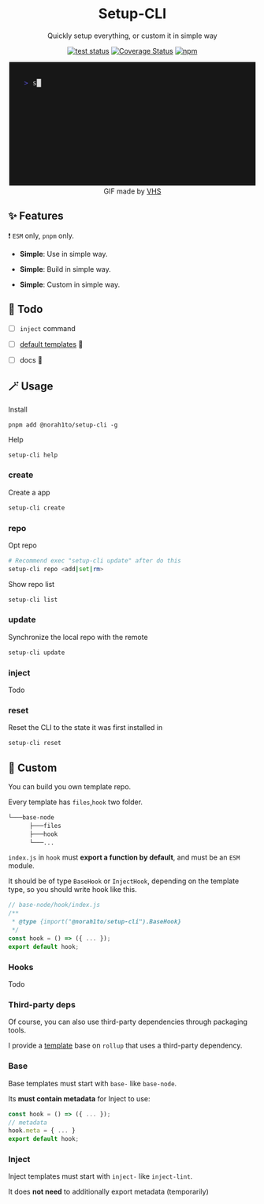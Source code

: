 <h1 align="center">Setup-CLI</h1>

<p align="center">Quickly setup everything, or custom it in simple way</p>

<p align="center">
<a href="https://github.com/NoraH1to/setup-cli/actions/workflows/test.yml"><img src="https://github.com/NoraH1to/setup-cli/actions/workflows/test.yml/badge.svg" alt="test status"></a>
<a href="https://coveralls.io/github/NoraH1to/setup-cli?branch=main" target="_blank"><img src="https://coveralls.io/repos/github/NoraH1to/setup-cli/badge.svg?branch=main" alt="Coverage Status" /></a>
<a href="https://www.npmjs.com/package/@norah1to/setup-cli?activeTab=readme" target="_blank"><img alt="npm" src="https://img.shields.io/npm/dw/@norah1to/setup-cli"></a>
</p>

<p align="center">
  <img width="500" src="https://raw.githubusercontent.com/NoraH1to/setup-cli/main/demo.gif">
  <br>
  <span>GIF made by <a href="https://github.com/charmbracelet/vhs">VHS</a></span>
</p>

## ✨ Features

❗ `ESM` only, `pnpm` only.

- **Simple**: Use in simple way.

- **Simple**: Build in simple way.

- **Simple**: Custom in simple way.

## 🔨 Todo

- [ ] `inject` command

- [ ] [default templates](https://github.com/NoraH1to/setup-template) 🚧

- [ ] docs 🚧

## 🪄 Usage

Install

```shell
pnpm add @norah1to/setup-cli -g
```

Help

```bash
setup-cli help
```

### create

Create a app

```bash
setup-cli create
```

### repo

Opt repo

```bash
# Recommend exec "setup-cli update" after do this
setup-cli repo <add|set|rm>
```

Show repo list

```bash
setup-cli list
```

### update

Synchronize the local repo with the remote

```bash
setup-cli update
```

### inject

Todo

### reset

Reset the CLI to the state it was first installed in

```bash
setup-cli reset
```

## 🚀 Custom

You can build you own template repo.

Every template has `files`,`hook` two folder.

```bash
└───base-node
      ├───files
      ├───hook
      └───...
```

`index.js` in `hook` must **export a function by default**, and must be an `ESM` module.

It should be of type `BaseHook` or `InjectHook`, depending on the template type, so you should write hook like this.

```javascript
// base-node/hook/index.js
/**
 * @type {import("@norah1to/setup-cli").BaseHook}
 */
const hook = () => ({ ... });
export default hook;
```

### Hooks

Todo

### Third-party deps

Of course, you can also use third-party dependencies through packaging tools.

I provide a [template](https://github.com/NoraH1to/setup-template/tree/main/base-base) base on `rollup` that uses a third-party dependency.

### Base

Base templates must start with `base-` like `base-node`.

Its **must contain metadata** for Inject to use:

```javascript
const hook = () => ({ ... });
// metadata
hook.meta = { ... }
export default hook;
```

### Inject

Inject templates must start with `inject-` like `inject-lint`.

It does **not need** to additionally export metadata (temporarily)
